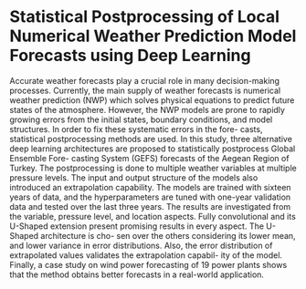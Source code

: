 # Statistical Postprocessing of Local Numerical Weather Prediction Model Forecasts using Deep Learning

Accurate weather forecasts play a crucial role in many decision-making processes.
Currently, the main supply of weather forecasts is numerical weather prediction (NWP)
which solves physical equations to predict future states of the atmosphere. However,
the NWP models are prone to rapidly growing errors from the initial states, boundary
conditions, and model structures. In order to fix these systematic errors in the fore-
casts, statistical postprocessing methods are used. In this study, three alternative deep
learning architectures are proposed to statistically postprocess Global Ensemble Fore-
casting System (GEFS) forecasts of the Aegean Region of Turkey. The postprocessing
is done to multiple weather variables at multiple pressure levels. The input and output
structure of the models also introduced an extrapolation capability. The models are
trained with sixteen years of data, and the hyperparameters are tuned with one-year
validation data and tested over the last three years. The results are investigated from
the variable, pressure level, and location aspects. Fully convolutional and its U-Shaped
extension present promising results in every aspect. The U-Shaped architecture is cho-
sen over the others considering its lower mean, and lower variance in error distributions.
Also, the error distribution of extrapolated values validates the extrapolation capabil-
ity of the model. Finally, a case study on wind power forecasting of 19 power plants
shows that the method obtains better forecasts in a real-world application.
